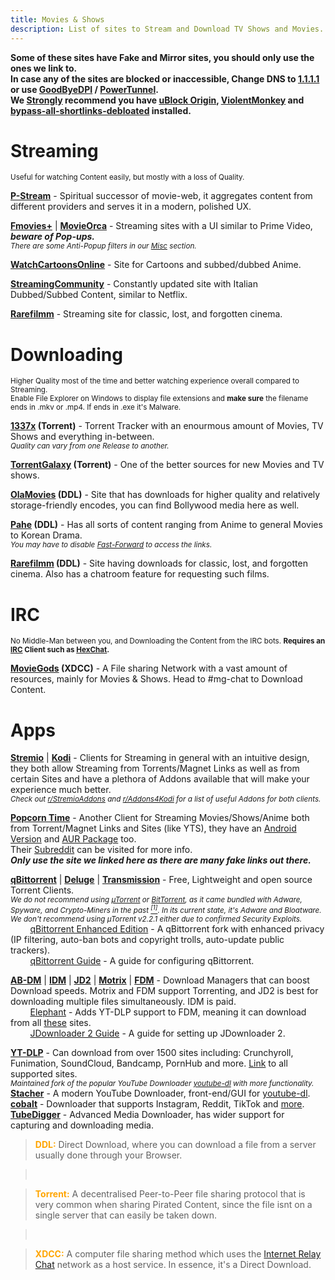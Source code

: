 ```yaml
---
title: Movies & Shows
description: List of sites to Stream and Download TV Shows and Movies.
---
```


**Some of these sites have Fake and Mirror sites, you should only use the ones we link to.**  
**In case any of the sites are blocked or inaccessible, Change DNS to [1.1.1.1](https://one.one.one.one/dns/) or use [GoodByeDPI](https://github.com/ValdikSS/GoodbyeDPI) / [PowerTunnel](https://github.com/krlvm/PowerTunnel).**  
**We <u>Strongly</u> recommend you have [uBlock Origin](https://github.com/gorhill/uBlock), [ViolentMonkey](https://violentmonkey.github.io/) and [bypass-all-shortlinks-debloated](https://codeberg.org/Amm0ni4/bypass-all-shortlinks-debloated/raw/branch/main/Bypass_All_Shortlinks.user.js) installed.**  

# Streaming

<small>Useful for watching Content easily, but mostly with a loss of Quality.</small>

[**P-Stream**](https://erynith.github.io/movie-web-instances) - Spiritual successor of movie-web, it aggregates content from different providers and serves it in a modern, polished UX.

[**Fmovies+**](https://www.fmovies.gd/home) | [**MovieOrca**](https://movieorca.com) - Streaming sites with a UI similar to Prime Video, **_beware of Pop-ups._**  
*<small>There are some Anti-Popup filters in our <a target="_self" href="/Utilities/Misc">Misc</a> section.</small>*

[**WatchCartoonsOnline**](https://wcofun.net) - Site for Cartoons and subbed/dubbed Anime.

[**StreamingCommunity**](https://t.me/+YID6ZoJtgjg5NGEx) - Constantly updated site with Italian Dubbed/Subbed Content, similar to Netflix.

[**Rarefilmm**](https://rarefilmm.com/) - Streaming site for classic, lost, and forgotten cinema.

# Downloading

<small>Higher Quality most of the time and better watching experience overall compared to Streaming.  
Enable File Explorer on Windows to display file extensions and **make sure** the filename ends in .mkv or .mp4. If ends in .exe it's Malware.
</small>

**[1337x](https://1337x.to) (Torrent)** - Torrent Tracker with an enourmous amount of Movies, TV Shows and everything in-between.  
*<small>Quality can vary from one Release to another.</small>*

**[TorrentGalaxy](https://torrentgalaxy.to/) (Torrent)** - One of the better sources for new Movies and TV shows.

**[OlaMovies](https://telegram.me/s/olamovies_officialv6) (DDL)** - Site that has downloads for higher quality and relatively storage-friendly encodes, you can find Bollywood media here as well.  

**[Pahe](https://pahe.ink) (DDL)** - Has all sorts of content ranging from Anime to general Movies to Korean Drama.  
*<small>You may have to disable [Fast-Forward](https://fastforward.team) to access the links.</small>*

**[Rarefilmm](https://rarefilmm.com/) (DDL)** - Site having downloads for classic, lost, and forgotten cinema. Also has a chatroom feature for requesting such films.

# IRC

<small>No Middle-Man between you, and Downloading the Content from the IRC bots. <b>Requires an [IRC](https://wikipedia.org/wiki/Internet_Relay_Chat) Client such as [HexChat](https://hexchat.github.io/).</b></small>

**[MovieGods](irc://irc.abjects.net/MOVIEGODS) (XDCC)** - A File sharing Network with a vast amount of resources, mainly for Movies & Shows. Head to #mg-chat to Download Content.

# Apps

[**Stremio**](https://stremio.com/) | [**Kodi**](https://kodi.tv/) - Clients for Streaming in general with an intuitive design, they both allow Streaming from Torrents/Magnet Links as well as from certain Sites and have a plethora of Addons available that will make your experience much better.  
*<small>Check out [r/StremioAddons](https://www.reddit.com/r/StremioAddons/) and [r/Addons4Kodi](https://www.reddit.com/r/Addons4Kodi/) for a list of useful Addons for both clients.</small>*

[**Popcorn Time**](https://github.com/popcorn-official/popcorn-desktop) - Another Client for Streaming Movies/Shows/Anime both from Torrent/Magnet Links and Sites (like YTS), they have an [Android Version](https://github.com/popcorn-official/popcorn-android) and [AUR Package](https://aur.archlinux.org/packages/popcorntime-bin) too.  
Their [Subreddit](https://reddit.com/r/PopCornTimeApp) can be visited for more info.  
**_Only use the site we linked here as there are many fake links out there._**  

[**qBittorrent**](https://www.qbittorrent.org) | [**Deluge**](https://www.deluge-torrent.org) | [**Transmission**](https://transmissionbt.com/) - Free, Lightweight and open source Torrent Clients.  
*<small>We do not recommend using [µTorrent](https://www.utorrent.com) or [BitTorrent](https://www.bittorrent.com/), as it came bundled with Adware, Spyware, and Crypto-Miners in the past [<sup>[1]</sup>](https://www.trustedreviews.com/news/utorrent-silently-installing-bundled-bitcoin-mining-software-2931825). In its current state, it's Adware and Bloatware. We don't recommend using µTorrent v2.2.1 either due to confirmed Security Exploits.</small>*  
&nbsp;&nbsp;&nbsp;&nbsp;&nbsp;&nbsp;&nbsp;&nbsp;[qBittorrent Enhanced Edition](https://github.com/c0re100/qBittorrent-Enhanced-Edition/blob/-/README.md) - A qBittorrent fork with enhanced privacy (IP filtering, auto-ban bots and copyright trolls, auto-update public trackers).  
&nbsp;&nbsp;&nbsp;&nbsp;&nbsp;&nbsp;&nbsp;&nbsp;[qBittorrent Guide](https://gitlab.com/ZediAlreadyTaken/guides/-/blob/main/qbittorrent.md) - A guide for configuring qBittorrent.  

[**AB-DM**](https://abdownloadmanager.com/) | [**IDM**](https://www.internetdownloadmanager.com/) | [**JD2**](https://jdownloader.org/jdownloader2) | [**Motrix**](https://motrix.app/) | [**FDM**](https://www.freedownloadmanager.org/) - Download Managers that can boost Download speeds. Motrix and FDM support Torrenting, and JD2 is best for downloading multiple files simultaneously. IDM is paid.  
&nbsp;&nbsp;&nbsp;&nbsp;&nbsp;&nbsp;&nbsp;&nbsp;[Elephant](https://github.com/meowcateatrat/elephant) - Adds YT-DLP support to FDM, meaning it can download from all [these](https://github.com/yt-dlp/yt-dlp/blob/master/supportedsites.md) sites.  
&nbsp;&nbsp;&nbsp;&nbsp;&nbsp;&nbsp;&nbsp;&nbsp;[JDownloader 2 Guide](https://gitlab.com/ZediAlreadyTaken/guides/-/blob/main/jdownloader2.md) - A guide for setting up JDownloader 2.

[**YT-DLP**](https://github.com/yt-dlp/yt-dlp) - Can download from over 1500 sites including: Crunchyroll, Funimation, SoundCloud, Bandcamp, PornHub and more. [Link](https://github.com/yt-dlp/yt-dlp/blob/master/supportedsites.md) to all supported sites.  
*<small>Maintained fork of the popular YouTube Downloader [youtube-dl](https://ytdl-org.github.io/youtube-dl/) with more functionality.</small>*  
[**Stacher**](https://stacher.io/) - A modern YouTube Downloader, front-end/GUI for [youtube-dl](https://ytdl-org.github.io/youtube-dl/).  
[**cobalt**](https://cobalt.tools/) - Downloader that supports Instagram, Reddit, TikTok and [more](https://github.com/wukko/cobalt?tab=readme-ov-file#supported-services).  
[**TubeDigger**](https://www.tubedigger.com/index.html) - Advanced Media Downloader, has wider support for capturing and downloading media.  

> <span style="color:orange">**DDL:**</span> Direct Download, where you can download a file from a server usually done through your Browser.    

> &nbsp;
  
> <span style="color:orange">**Torrent:**</span> A decentralised Peer-to-Peer file sharing protocol that is very common when sharing Pirated Content, since the file isnt on a single server that can easily be taken down.

> &nbsp;

> <span style="color:orange">**XDCC:**</span> A computer file sharing method which uses the [Internet Relay Chat](https://wikipedia.org/wiki/Internet_Relay_Chat) network as a host service. In essence, it's a Direct Download.
